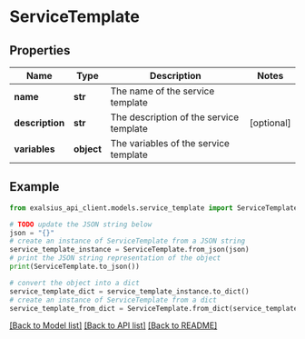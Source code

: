 # ServiceTemplate


## Properties

Name | Type | Description | Notes
------------ | ------------- | ------------- | -------------
**name** | **str** | The name of the service template | 
**description** | **str** | The description of the service template | [optional] 
**variables** | **object** | The variables of the service template | 

## Example

```python
from exalsius_api_client.models.service_template import ServiceTemplate

# TODO update the JSON string below
json = "{}"
# create an instance of ServiceTemplate from a JSON string
service_template_instance = ServiceTemplate.from_json(json)
# print the JSON string representation of the object
print(ServiceTemplate.to_json())

# convert the object into a dict
service_template_dict = service_template_instance.to_dict()
# create an instance of ServiceTemplate from a dict
service_template_from_dict = ServiceTemplate.from_dict(service_template_dict)
```
[[Back to Model list]](../README.md#documentation-for-models) [[Back to API list]](../README.md#documentation-for-api-endpoints) [[Back to README]](../README.md)


